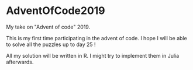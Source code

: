 # AdventOfCode2019
My take on "Advent of code" 2019.

This is my first time participating in the advent of code.
I hope I will be able to solve all the puzzles up to day 25 !

All my solution will be written in R. I might try to implement them in Julia afterwards.
